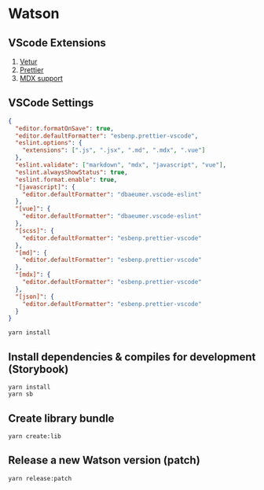 # Watson

## VScode Extensions

1.  [Vetur](https://marketplace.visualstudio.com/items?itemName=octref.vetur)
2.  [Prettier](https://marketplace.visualstudio.com/items?itemName=esbenp.prettier-vscode)
3.  [MDX support](https://marketplace.visualstudio.com/items?itemName=JounQin.vscode-mdx)

## VSCode Settings

```json
{
  "editor.formatOnSave": true,
  "editor.defaultFormatter": "esbenp.prettier-vscode",
  "eslint.options": {
    "extensions": [".js", ".jsx", ".md", ".mdx", ".vue"]
  },
  "eslint.validate": ["markdown", "mdx", "javascript", "vue"],
  "eslint.alwaysShowStatus": true,
  "eslint.format.enable": true,
  "[javascript]": {
    "editor.defaultFormatter": "dbaeumer.vscode-eslint"
  },
  "[vue]": {
    "editor.defaultFormatter": "dbaeumer.vscode-eslint"
  },
  "[scss]": {
    "editor.defaultFormatter": "esbenp.prettier-vscode"
  },
  "[md]": {
    "editor.defaultFormatter": "esbenp.prettier-vscode"
  },
  "[mdx]": {
    "editor.defaultFormatter": "esbenp.prettier-vscode"
  },
  "[json]": {
    "editor.defaultFormatter": "esbenp.prettier-vscode"
  }
}
```

```
yarn install
```

## Install dependencies & compiles for development (Storybook)

```
yarn install
yarn sb
```

## Create library bundle

```
yarn create:lib
```

## Release a new Watson version (patch)

```
yarn release:patch
```
